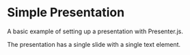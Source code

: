 # Simple Presentation

A basic example of setting up a presentation with Presenter.js.

The presentation has a single slide with a single text element.
